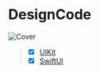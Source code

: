 # DesignCode
![Cover](https://github.com/user-attachments/assets/2b5107a1-66fd-4532-990f-7f0d32b61d8c)


>- [x] [UIKit](https://github.com/mrgsdev/DesignCode/tree/main/UIKit)
>- [x] [SwiftUI](https://github.com/mrgsdev/DesignCode/tree/main/SwiftUI)
